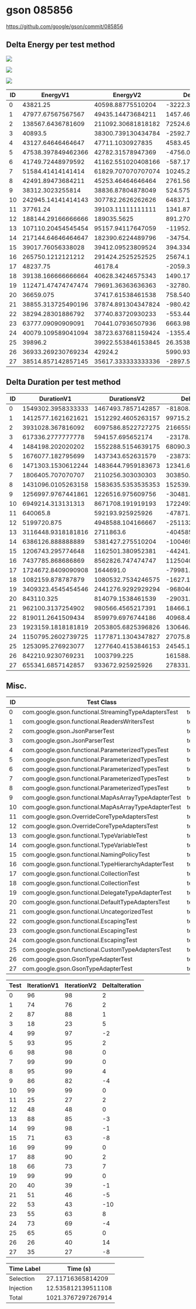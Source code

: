 # gson 085856


https://github.com/google/gson/commit/085856



## Delta Energy per test method

![](./gson_delta_energy_0_v.png)

![](./gson_delta_energy_1_v.png)

![](./gson_delta_energy_2_v.png)


| ID | EnergyV1 | EnergyV2 | DeltaEnergy | σV1 | σV2 |
| --- | --- | --- | --- | --- | --- |
| 0 | 43821.25 | 40598.88775510204 | -3222.3622448979586 | 12499.076561723803 | 8994.843334369423 |
| 1 | 47977.67567567567 | 49435.14473684211 | 1457.4690611664337 | 21096.76236022966 | 22430.80267746491 |
| 2 | 138567.6436781609 | 211092.30681818182 | 72524.66314002092 | 369233.5038893902 | 506592.8909338245 |
| 3 | 40893.5 | 38300.739130434784 | -2592.760869565216 | 3446.7894119020384 | 3004.607132206071 |
| 4 | 43127.64646464647 | 47711.1030927835 | 4583.456628137035 | 13868.40356059259 | 27125.37827812987 |
| 5 | 47538.397849462366 | 42782.31578947369 | -4756.082059988679 | 48976.16635597091 | 13689.450061818188 |
| 6 | 41749.72448979592 | 41162.551020408166 | -587.1734693877515 | 13145.815603966226 | 12458.95749243962 |
| 7 | 51584.41414141414 | 61829.707070707074 | 10245.292929292933 | 20730.471703039162 | 58493.89436000171 |
| 8 | 42491.89473684211 | 45253.46464646464 | 2761.569909622536 | 14084.200245570946 | 48019.55746419194 |
| 9 | 38312.3023255814 | 38836.87804878049 | 524.5757231990938 | 7587.417158767362 | 7158.392286782652 |
| 10 | 242945.14141414143 | 307782.2626262626 | 64837.12121212119 | 453629.94880947744 | 551793.0380649078 |
| 11 | 37761.24 | 39103.11111111111 | 1341.8711111111115 | 5209.087354076528 | 4612.742610970368 |
| 12 | 188144.29166666666 | 189035.5625 | 891.270833333343 | 440373.0449666112 | 442076.90217478503 |
| 13 | 107110.20454545454 | 95157.94117647059 | -11952.263368983957 | 314544.5739007994 | 299611.02293659723 |
| 14 | 217144.64646464647 | 182390.6224489796 | -34754.02401566689 | 484511.6748632317 | 421676.3391762598 |
| 15 | 39017.76056338028 | 39412.09523809524 | 394.3346747149553 | 6609.857956891036 | 7392.130415933408 |
| 16 | 265750.1212121212 | 291424.2525252525 | 25674.131313131307 | 443194.130897859 | 523595.22113302397 |
| 17 | 48237.75 | 46178.4 | -2059.3499999999985 | 15763.047104087516 | 13958.2660000764 |
| 18 | 39138.166666666664 | 40628.34246575343 | 1490.1757990867627 | 5406.93884319403 | 7489.529166061946 |
| 19 | 112471.47474747474 | 79691.36363636363 | -32780.11111111111 | 159495.77683097453 | 49929.238577595745 |
| 20 | 36659.075 | 37417.61538461538 | 758.5403846153858 | 4804.464363420235 | 4733.983174687555 |
| 21 | 38855.313725490196 | 37874.891304347824 | -980.4224211423716 | 5319.21380557498 | 4614.488460171378 |
| 22 | 38294.28301886792 | 37740.83720930233 | -553.4458095655937 | 4639.155772162742 | 4507.895011933559 |
| 23 | 63777.09090909091 | 70441.07936507936 | 6663.988455988452 | 49979.93105356397 | 57186.51657745507 |
| 24 | 40079.109589041094 | 38723.637681159424 | -1355.4719078816706 | 8272.580440145332 | 7296.772756899212 |
| 25 | 39896.2 | 39922.553846153845 | 26.35384615384828 | 6720.970786563958 | 10892.774081975022 |
| 26 | 36933.269230769234 | 42924.2 | 5990.930769230763 | 3886.752941404276 | 32447.60101163103 |
| 27 | 38514.857142857145 | 35617.333333333336 | -2897.523809523809 | 5027.927611382856 | 4312.085222135917 |

## Delta Duration per test method


| ID | DurationV1 | DurationsV2 | DeltaDuration |
| --- | --- | --- | --- |
| 0 | 1549302.3958333333 | 1467493.7857142857 | -81808.61011904757 |
| 1 | 1412577.1621621621 | 1512292.4605263157 | 99715.2983641536 |
| 2 | 3931028.367816092 | 6097586.8522727275 | 2166558.4844566355 |
| 3 | 617336.2777777778 | 594157.695652174 | -23178.582125603803 |
| 4 | 1484198.202020202 | 1552288.5154639175 | 68090.31344371545 |
| 5 | 1676077.182795699 | 1437343.652631579 | -238733.53016412002 |
| 6 | 1471303.1530612244 | 1483644.7959183673 | 12341.642857142957 |
| 7 | 1806405.707070707 | 2110256.303030303 | 303850.5959595961 |
| 8 | 1431096.0105263158 | 1583635.5353535353 | 152539.52482721955 |
| 9 | 1256997.9767441861 | 1226516.975609756 | -30481.00113443006 |
| 10 | 6949214.313131313 | 8671708.191919193 | 1722493.8787878798 |
| 11 | 640065.8 | 592193.925925926 | -47871.87407407409 |
| 12 | 5199720.875 | 4948588.104166667 | -251132.77083333302 |
| 13 | 3116448.9318181816 | 2711863.6 | -404585.33181818156 |
| 14 | 6386126.888888889 | 5381427.275510204 | -1004699.613378685 |
| 15 | 1206743.295774648 | 1162501.380952381 | -44241.9148222669 |
| 16 | 7437785.868686869 | 8562826.747474747 | 1125040.878787878 |
| 17 | 1724672.8409090908 | 1644691.0 | -79981.84090909082 |
| 18 | 1082159.878787879 | 1080532.7534246575 | -1627.125363221392 |
| 19 | 3409323.4545454546 | 2441276.9292929294 | -968046.5252525252 |
| 20 | 843110.325 | 814079.1538461539 | -29031.17115384608 |
| 21 | 962100.3137254902 | 980566.4565217391 | 18466.142796248896 |
| 22 | 819011.2641509434 | 859979.6976744186 | 40968.43352347519 |
| 23 | 1923159.1818181819 | 2053805.6825396826 | 130646.50072150072 |
| 24 | 1150795.2602739725 | 1177871.1304347827 | 27075.870160810184 |
| 25 | 1253095.276923077 | 1277640.4153846153 | 24545.138461538358 |
| 26 | 842210.9230769231 | 1003799.225 | 161588.30192307686 |
| 27 | 655341.6857142857 | 933672.925925926 | 278331.24021164025 |

## Misc.

| ID | Test Class | Test Method |
| --- | --- | --- |
| 0 | com.google.gson.functional.StreamingTypeAdaptersTest | testNullSafe |
| 1 | com.google.gson.functional.ReadersWritersTest | testReadWriteTwoObjects |
| 2 | com.google.gson.JsonParserTest | testReadWriteTwoObjects |
| 3 | com.google.gson.JsonParserTest | testParseMixedArray |
| 4 | com.google.gson.functional.ParameterizedTypesTest | testVariableTypeArrayDeserialization |
| 5 | com.google.gson.functional.ParameterizedTypesTest | testVariableTypeDeserialization |
| 6 | com.google.gson.functional.ParameterizedTypesTest | testParameterizedTypeGenericArraysDeserialization |
| 7 | com.google.gson.functional.ParameterizedTypesTest | testVariableTypeFieldsAndGenericArraysDeserialization |
| 8 | com.google.gson.functional.ParameterizedTypesTest | testParameterizedTypeWithVariableTypeDeserialization |
| 9 | com.google.gson.functional.MapAsArrayTypeAdapterTest | testMultipleEnableComplexKeyRegistrationHasNoEffect |
| 10 | com.google.gson.functional.MapAsArrayTypeAdapterTest | testSerializeComplexMapWithTypeAdapter |
| 11 | com.google.gson.OverrideCoreTypeAdaptersTest | testOverridePrimitiveBooleanAdapter |
| 12 | com.google.gson.OverrideCoreTypeAdaptersTest | testOverrideWrapperBooleanAdapter |
| 13 | com.google.gson.functional.TypeVariableTest | testAdvancedTypeVariables |
| 14 | com.google.gson.functional.TypeVariableTest | testTypeVariablesViaTypeParameter |
| 15 | com.google.gson.functional.NamingPolicyTest | testComplexFieldNameStrategy |
| 16 | com.google.gson.functional.TypeHierarchyAdapterTest | testTypeHierarchy |
| 17 | com.google.gson.functional.CollectionTest | testWildcardCollectionField |
| 18 | com.google.gson.functional.CollectionTest | testFieldIsArrayList |
| 19 | com.google.gson.functional.DelegateTypeAdapterTest | testDelegateInvoked |
| 20 | com.google.gson.functional.DefaultTypeAdaptersTest | testBitSetDeserialization |
| 21 | com.google.gson.functional.UncategorizedTest | testGsonInstanceReusableForSerializationAndDeserialization |
| 22 | com.google.gson.functional.EscapingTest | testGsonDoubleDeserialization |
| 23 | com.google.gson.functional.EscapingTest | testEscapingObjectFields |
| 24 | com.google.gson.functional.EscapingTest | testGsonAcceptsEscapedAndNonEscapedJsonDeserialization |
| 25 | com.google.gson.functional.CustomTypeAdaptersTest | testRegisterHierarchyAdapterForDate |
| 26 | com.google.gson.GsonTypeAdapterTest | testTypeAdapterThrowsException |
| 27 | com.google.gson.GsonTypeAdapterTest | testTypeAdapterProperlyConvertsTypes |




| Test | IterationV1 | IterationV2 | DeltaIteration |
| --- | --- | --- | --- |
| 0 | 96 | 98 | 2 |
| 1 | 74 | 76 | 2 |
| 2 | 87 | 88 | 1 |
| 3 | 18 | 23 | 5 |
| 4 | 99 | 97 | -2 |
| 5 | 93 | 95 | 2 |
| 6 | 98 | 98 | 0 |
| 7 | 99 | 99 | 0 |
| 8 | 95 | 99 | 4 |
| 9 | 86 | 82 | -4 |
| 10 | 99 | 99 | 0 |
| 11 | 25 | 27 | 2 |
| 12 | 48 | 48 | 0 |
| 13 | 88 | 85 | -3 |
| 14 | 99 | 98 | -1 |
| 15 | 71 | 63 | -8 |
| 16 | 99 | 99 | 0 |
| 17 | 88 | 90 | 2 |
| 18 | 66 | 73 | 7 |
| 19 | 99 | 99 | 0 |
| 20 | 40 | 39 | -1 |
| 21 | 51 | 46 | -5 |
| 22 | 53 | 43 | -10 |
| 23 | 55 | 63 | 8 |
| 24 | 73 | 69 | -4 |
| 25 | 65 | 65 | 0 |
| 26 | 26 | 40 | 14 |
| 27 | 35 | 27 | -8 |



| Time Label | Time (s) |
| --- | --- |
| Selection | 27.11716365814209 |
| Injection | 12.535812139511108 |
| Total | 1021.3767297267914 |


